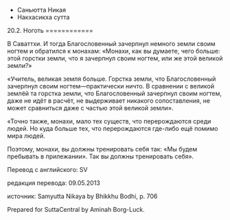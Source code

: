 









* Саньютта Никая
* Накхасикха сутта


20\.2\. Ноготь
\=\=\=\=\=\=\=\=\=\=\=\=



В Саваттхи\. И тогда Благословенный зачерпнул немного земли своим ногтем и обратился к монахам: «Монахи, как вы думаете, чего больше: этой горстки земли, что я зачерпнул своим ногтем, или же этой великой земли?»


«Учитель, великая земля больше\. Горстка земли, что Благословенный зачерпнул своим ногтем—практически ничто\. В сравнении с великой землёй та горстка земли, что Благословенный зачерпнул своим ногтем, даже не идёт в расчёт, не выдерживает никакого сопоставления, не может сравниться даже с частью этой великой земли»\.


«Точно также, монахи, мало тех существ, что перерождаются среди людей\. Но куда больше тех, что перерождаются где\-либо ещё помимо мира людей\.


Поэтому, монахи, вы должны тренировать себя так: «Мы будем пребывать в прилежании»\. Так вы должны тренировать себя»\.



Перевод с английского: SV


редакция перевода: 09\.05\.2013


источник: Samyutta Nikaya by Bhikkhu Bodhi, p\. 706


Prepared for SuttaCentral by Aminah Borg\-Luck\.






